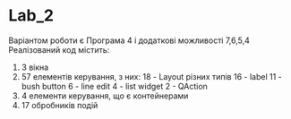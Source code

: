 # Lab_2
Варіантом роботи є Програма 4 і додаткові можливості 7,6,5,4
Реалізований код містить:
1) 3 вікна
2) 57 елементів керування, з них:
   18 - Layout різних типів
   16 - label
   11 - bush button
   6 - line edit
   4 - list widget
   2 - QAction
4) 4 елементи керування, що є контейнерами
5) 17 обробників подій
   
